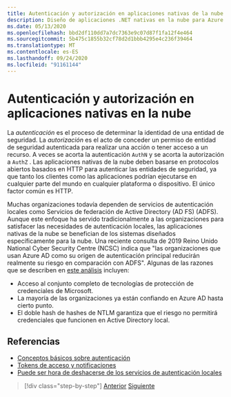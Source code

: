 ```yaml
---
title: Autenticación y autorización en aplicaciones nativas de la nube
description: Diseño de aplicaciones .NET nativas en la nube para Azure | Autenticación y autorización en aplicaciones nativas en la nube
ms.date: 05/13/2020
ms.openlocfilehash: bbd2df110dd7a7dc7363e9c07d87f1fa12f4e464
ms.sourcegitcommit: 5b475c1855b32cf78d2d1bbb4295e4c236f39464
ms.translationtype: MT
ms.contentlocale: es-ES
ms.lasthandoff: 09/24/2020
ms.locfileid: "91161144"
---
```

# <a name="authentication-and-authorization-in-cloud-native-apps"></a>Autenticación y autorización en aplicaciones nativas en la nube

La *autenticación* es el proceso de determinar la identidad de una entidad de seguridad. La *autorización* es el acto de conceder un permiso de entidad de seguridad autenticada para realizar una acción o tener acceso a un recurso. A veces se acorta la autenticación `AuthN` y se acorta la autorización a `AuthZ` . Las aplicaciones nativas de la nube deben basarse en protocolos abiertos basados en HTTP para autenticar las entidades de seguridad, ya que tanto los clientes como las aplicaciones podrían ejecutarse en cualquier parte del mundo en cualquier plataforma o dispositivo. El único factor común es HTTP.

Muchas organizaciones todavía dependen de servicios de autenticación locales como Servicios de federación de Active Directory (AD FS) (ADFS). Aunque este enfoque ha servido tradicionalmente a las organizaciones para satisfacer las necesidades de autenticación locales, las aplicaciones nativas de la nube se benefician de los sistemas diseñados específicamente para la nube. Una reciente consulta de 2019 Reino Unido National Cyber Security Centre (NCSC) indica que "las organizaciones que usan Azure AD como su origen de autenticación principal reducirán realmente su riesgo en comparación con ADFS". Algunas de las razones que se describen en [este análisis](https://oxfordcomputergroup.com/resources/o365-security-native-cloud-authentication/) incluyen:

- Acceso al conjunto completo de tecnologías de protección de credenciales de Microsoft.
- La mayoría de las organizaciones ya están confiando en Azure AD hasta cierto punto.
- El doble hash de hashes de NTLM garantiza que el riesgo no permitirá credenciales que funcionen en Active Directory local.

## <a name="references"></a>Referencias

- [Conceptos básicos sobre autenticación](/azure/active-directory/develop/authentication-scenarios)
- [Tokens de acceso y notificaciones](/azure/active-directory/develop/access-tokens)
- [Puede ser hora de deshacerse de los servicios de autenticación locales](https://oxfordcomputergroup.com/resources/o365-security-native-cloud-authentication/)

>[!div class="step-by-step"]
>[Anterior](identity.md)
>[Siguiente](azure-active-directory.md)
